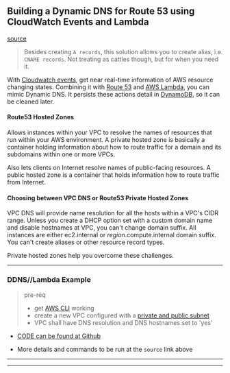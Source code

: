 
## Building a Dynamic DNS for Route 53 using CloudWatch Events and Lambda

[source](https://aws.amazon.com/blogs/compute/building-a-dynamic-dns-for-route-53-using-cloudwatch-events-and-lambda/)

> Besides creating `A records`, this solution allows you to create alias, i.e. `CNAME records`. Not treating as cattles though, but for when you need it.

With [Cloudwatch events](https://aws.amazon.com/cloudwatch), get near real-time information of AWS resource changing states.
Combining it with [Route 53](https://aws.amazon.com/route53) and [AWS Lambda](https://aws.amazon.com/lambda), you can mimic Dynamic DNS.
It persists these actions detail in [DynamoDB](https://aws.amazon.com/dynamodb), so it can be cleaned later.


#### Route53 Hosted Zones

Allows instances within your VPC to resolve the names of resources that run within your AWS environment.
A private hosted zone is basically a container holding information about how to route traffic for a domain and its subdomains within one or more VPCs.

Also lets clients on Internet resolve names of public-facing resources.
A public hosted zone is a container that holds information how to route traffic from Internet.


#### Choosing between VPC DNS or Route53 Private Hosted Zones

VPC DNS will provide name resolution for all the hosts within a VPC's CIDR range.
Unless you create a DHCP option set with a custom domain name and disable hostnames at VPC, you can't change domain suffix. All instances are either ec2.internal or _region_.compute.internal domain suffix. You can't create aliases or other resource record types.

Private hosted zones help you overcome these challenges.

---

### DDNS//Lambda Example

> pre-req
> * get [AWS CLI](http://docs.aws.amazon.com/cli/latest/userguide/cli-chap-getting-set-up.html) working
> * create a new VPC configured with a [private and public subnet](http://docs.aws.amazon.com/AmazonVPC/latest/UserGuide/VPC_Scenario2.html)
> * VPC shall have DNS resolution and DNS hostnames set to 'yes'

* [CODE can be found at Github](https://github.com/awslabs/aws-lambda-ddns-function)

* More details and commands to be run at the `source` link above

---
---
